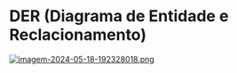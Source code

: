 # DER (Diagrama de Entidade e Reclacionamento)

[![imagem-2024-05-18-192328018.png](https://i.postimg.cc/02SfpbD2/imagem-2024-05-18-192328018.png)](https://postimg.cc/7fx04PKp)